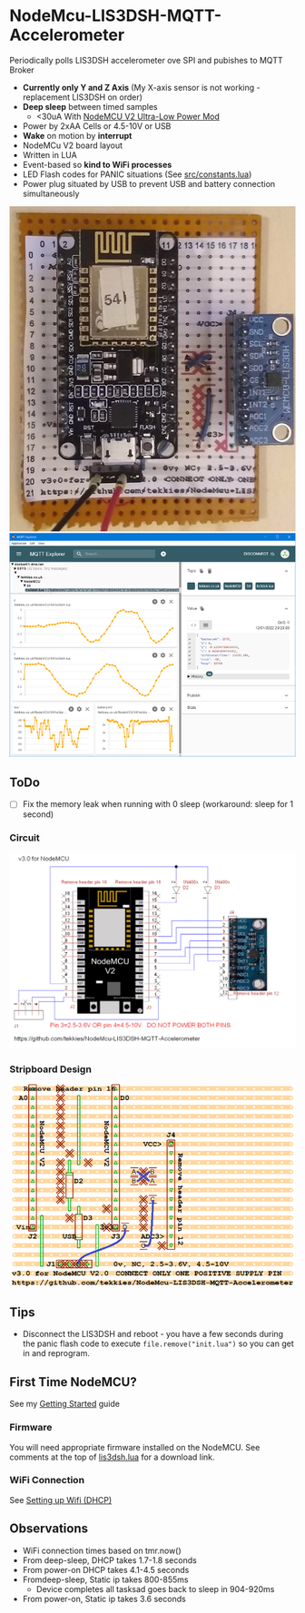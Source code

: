 # NodeMcu-LIS3DSH-MQTT-Accelerometer

Periodically polls LIS3DSH accelerometer ove SPI and pubishes to MQTT Broker

* **Currently only Y and Z Axis** (My X-axis sensor is not working - replacement LIS3DSH on order)
* **Deep sleep** between timed samples
  * <30uA With [NodeMCU V2 Ultra-Low Power Mod ](https://github.com/tekkies/NodeMCU-V2-ulta-low-power-mod)
* Power by 2xAA Cells or 4.5-10V or USB
* **Wake** on motion by **interrupt**
* NodeMCu V2 board layout
* Written in LUA
* Event-based so **kind to WiFi processes**
* LED Flash codes for PANIC situations (See [src/constants.lua](src/constants.lua))
* Power plug situated by USB to prevent USB and battery connection simultaneously

![Assembled Board](doc/Assembled-Board.jpg) ![MQTT Explorer Chart](doc/MQTT-Explorer-Chart.png) 

## ToDo
- [ ] Fix the memory leak when running with 0 sleep (workaround: sleep for 1 second)


### Circuit

![Circuit Diagram](hardware/NodeMCU-V2/Circuit-Diagram-TinyCAD.png)

### Stripboard Design

![Stripboard Layout](hardware/NodeMCU-V2/Stripboard-Layout.VeeCAD.png)

## Tips

* Disconnect the LIS3DSH and reboot - you have a few seconds during the panic flash code to execute `file.remove("init.lua")` so you can get in and reprogram.

## First Time NodeMCU?

See my [Getting Started](https://gist.github.com/tekkies/1f49c744080a6ece0effd3dc23099825) guide

### Firmware

You will need appropriate firmware installed on the NodeMCU. See comments at the top of [lis3dsh.lua](src/lis3dsh.lua) for a download link.

### WiFi Connection

See [Setting up Wifi (DHCP)](https://gist.github.com/tekkies/1f49c744080a6ece0effd3dc23099825#setting-up-wifi-dhcp)


## Observations

* WiFi connection times based on tmr.now()
* From deep-sleep, DHCP takes 1.7-1.8 seconds
* From power-on DHCP takes 4.1-4.5 seconds
* Fromdeep-sleep, Static ip takes 800-855ms
  * Device completes all tasksad goes back to sleep in 904-920ms
* From power-on, Static ip takes 3.6 seconds

